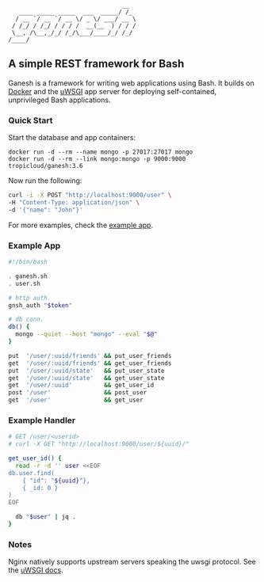 
```
                                __  
   ____ _____ _____  ___  _____/ /_
  / __ `/ __ `/ __ \/ _ \/ ___/ __ \
 / /_/ / /_/ / / / /  __(__  ) / / /
 \__, /\__,_/_/ /_/\___/____/_/ /_/
/____/                              

```                                                  

## A simple REST framework for Bash

Ganesh is a framework for writing web applications using Bash. It builds on [Docker](https://www.docker.com/) and the [uWSGI](https://github.com/unbit/uwsgi) app server for deploying self-contained, unprivileged Bash applications.

### Quick Start

Start the database and app containers:
```
docker run -d --rm --name mongo -p 27017:27017 mongo
docker run -d --rm --link mongo:mongo -p 9000:9000 tropicloud/ganesh:3.6
```

Now run the following:

```bash
curl -i -X POST "http://localhost:9000/user" \
-H "Content-Type: application/json" \
-d '{"name": "John"}'
```

For more examples, check the [example app](https://github.com/tropicloud/ganesh/tree/master/app).

### Example App

```bash
#!/bin/bash

. ganesh.sh
. user.sh

# http auth.
gnsh_auth "$token"

# db conn.
db() {
  mongo --quiet --host "mongo" --eval "$@"
}

put  '/user/:uuid/friends' && put_user_friends
get  '/user/:uuid/friends' && get_user_friends
put  '/user/:uuid/state'   && put_user_state
get  '/user/:uuid/state'   && get_user_state
get  '/user/:uuid'         && get_user_id
post '/user'               && post_user
get  '/user'               && get_user

```

### Example Handler
```bash
# GET /user/<userid>
# curl -X GET "http://localhost:9000/user/${uuid}/"

get_user_id() {
  read -r -d '' user <<EOF
db.user.find(
	{ "id": "${uuid}"},
	{ _id: 0 }
)
EOF

  db "$user" | jq .
}
```

### Notes

Nginx natively supports upstream servers speaking the uwsgi protocol. See the [uWSGI docs](http://uwsgi-docs.readthedocs.org/en/latest/Nginx.html).
